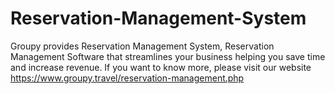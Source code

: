 # Reservation-Management-System
Groupy provides Reservation Management System, Reservation Management Software that streamlines your business helping you save time and increase revenue. If you want to know more, please visit our website https://www.groupy.travel/reservation-management.php 
